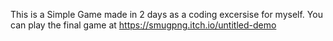This is a Simple Game made in 2 days as a coding excersise for myself. You can play the final game at https://smugpng.itch.io/untitled-demo
